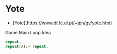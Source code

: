 # Yote 

- [Yote][https://www.di.fc.ul.pt/~jpn/gv/yote.htm)

Game Main Loop Idea

```prolog
repeat.
repeat(X):- repeat.
```
